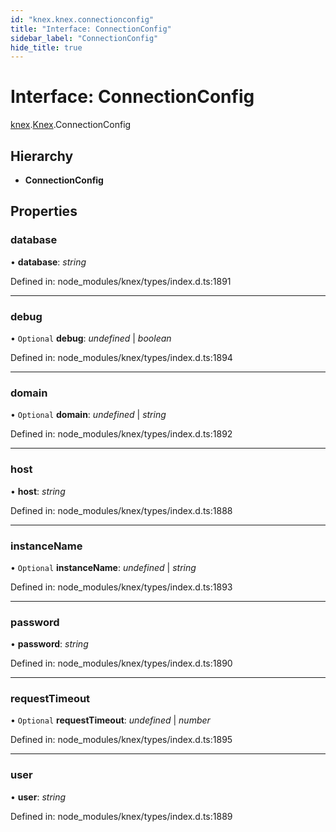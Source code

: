 ```yaml
---
id: "knex.knex.connectionconfig"
title: "Interface: ConnectionConfig"
sidebar_label: "ConnectionConfig"
hide_title: true
---
```


# Interface: ConnectionConfig

[knex](../modules/knex.md).[Knex](../modules/knex.knex-1.md).ConnectionConfig

## Hierarchy

* **ConnectionConfig**

## Properties

### database

• **database**: *string*

Defined in: node_modules/knex/types/index.d.ts:1891

___

### debug

• `Optional` **debug**: *undefined* \| *boolean*

Defined in: node_modules/knex/types/index.d.ts:1894

___

### domain

• `Optional` **domain**: *undefined* \| *string*

Defined in: node_modules/knex/types/index.d.ts:1892

___

### host

• **host**: *string*

Defined in: node_modules/knex/types/index.d.ts:1888

___

### instanceName

• `Optional` **instanceName**: *undefined* \| *string*

Defined in: node_modules/knex/types/index.d.ts:1893

___

### password

• **password**: *string*

Defined in: node_modules/knex/types/index.d.ts:1890

___

### requestTimeout

• `Optional` **requestTimeout**: *undefined* \| *number*

Defined in: node_modules/knex/types/index.d.ts:1895

___

### user

• **user**: *string*

Defined in: node_modules/knex/types/index.d.ts:1889
